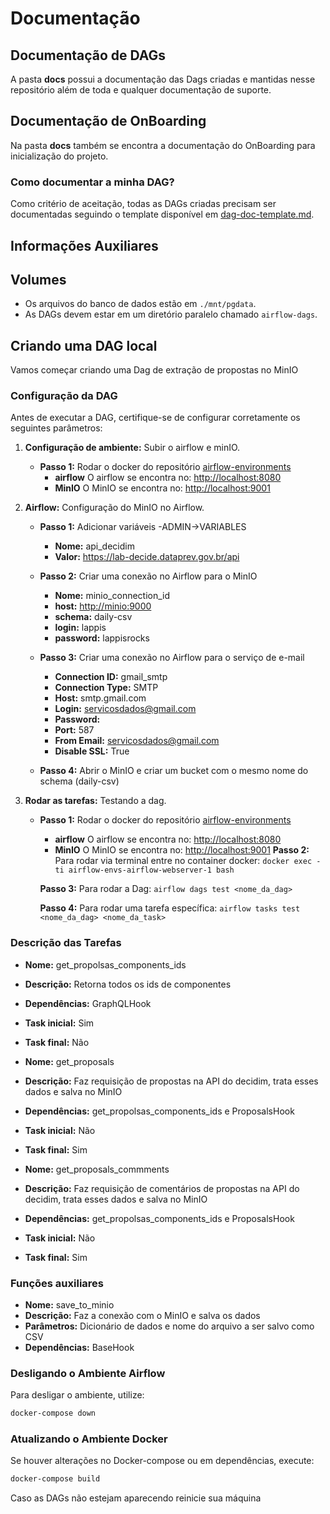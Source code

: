 # Documentação

## Documentação de DAGs

A pasta **docs** possui a documentação das Dags criadas e mantidas nesse repositório além de toda e qualquer documentação de suporte.

## Documentação de OnBoarding

Na pasta **docs** também se encontra a documentação do OnBoarding para inicialização do projeto.

### Como documentar a minha DAG?

Como critério de aceitação, todas as DAGs criadas precisam ser documentadas seguindo o template disponível em [dag-doc-template.md](docs/dag-doc-template.md).

## Informações Auxiliares

## Volumes

- Os arquivos do banco de dados estão em `./mnt/pgdata`.
- As DAGs devem estar em um diretório paralelo chamado `airflow-dags`.

## Criando uma DAG local

Vamos começar criando uma Dag de extração de propostas no MinIO

### Configuração da DAG

Antes de executar a DAG, certifique-se de configurar corretamente os seguintes parâmetros:

1. **Configuração de ambiente:** Subir o airflow e minIO.
    - **Passo 1:** Rodar o docker do repositório [airflow-environments](https://gitlab.com/lappis-unb/decidimbr/airflow-envs)
        - **airflow** O airflow se encontra no: <http://localhost:8080>
        - **MinIO** O MinIO se encontra no: <http://localhost:9001>

2. **Airflow:** Configuração do MinIO no Airflow.
    - **Passo 1:** Adicionar variáveis
        -ADMIN->VARIABLES
        - **Nome:** api_decidim
        - **Valor:** <https://lab-decide.dataprev.gov.br/api>

    - **Passo 2:** Criar uma conexão no Airflow para o MinIO
        - **Nome:** minio_connection_id
        - **host:** <http://minio:9000>
        - **schema:** daily-csv
        - **login:** lappis
        - **password:** lappisrocks

    - **Passo 3:** Criar uma conexão no Airflow para o serviço de e-mail
        - **Connection ID:** gmail_smtp
        - **Connection Type:** SMTP
        - **Host:** smtp.gmail.com
        - **Login:** <servicosdados@gmail.com>
        - **Password:** <senha do e-mail>
        - **Port:** 587
        - **From Email:** <servicosdados@gmail.com>
        - **Disable SSL:** True

    - **Passo 4:** Abrir o MinIO e criar um bucket com o mesmo nome do schema (daily-csv)

3. **Rodar as tarefas:** Testando a dag.
    - **Passo 1:** Rodar o docker do repositório [airflow-environments](https://gitlab.com/lappis-unb/decidimbr/airflow-envs)
        - **airflow** O airflow se encontra no: <http://localhost:8080>
        - **MinIO** O MinIO se encontra no: <http://localhost:9001>
         **Passo 2:** Para rodar via terminal entre no container docker:
   ```docker exec -ti airflow-envs-airflow-webserver-1 bash```

         **Passo 3:** Para rodar a Dag: ```airflow dags test <nome_da_dag>```

         **Passo 4:** Para rodar uma tarefa específica: ```airflow tasks test <nome_da_dag> <nome_da_task>```

### Descrição das Tarefas

- **Nome:** get_propolsas_components_ids
- **Descrição:** Retorna todos os ids de componentes
- **Dependências:** GraphQLHook
- **Task inicial:** Sim
- **Task final:** Não

- **Nome:** get_proposals
- **Descrição:** Faz requisição de propostas na API do decidim, trata esses dados e salva no MinIO
- **Dependências:** get_propolsas_components_ids e ProposalsHook
- **Task inicial:** Não
- **Task final:** Sim

- **Nome:** get_proposals_commments
- **Descrição:** Faz requisição de comentários de propostas na API do decidim, trata esses dados e salva no MinIO
- **Dependências:** get_propolsas_components_ids e ProposalsHook
- **Task inicial:** Não
- **Task final:** Sim

### Funções auxiliares

- **Nome:** save_to_minio
- **Descrição:** Faz a conexão com o MinIO e salva os dados
- **Parâmetros:** Dicionário de dados e nome do arquivo a ser salvo como CSV
- **Dependências:** BaseHook

### Desligando o Ambiente Airflow

Para desligar o ambiente, utilize:

```bash
docker-compose down
```

### Atualizando o Ambiente Docker

Se houver alterações no Docker-compose ou em dependências, execute:

```bash
docker-compose build
```

Caso as DAGs não estejam aparecendo reinicie sua máquina

